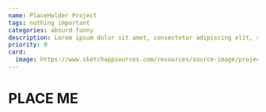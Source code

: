 ```yaml
---
name: PlaceHolder Project
tags: nothing important
categories: absurd funny
description: Lorem ipsum dolor sit amet, consectetur adipiscing elit, sed do eiusmod tempor incididunt ut labore et dolore magna aliqua.
priority: 0
card:
  image: https://www.sketchappsources.com/resources/source-image/project-neon-groove-music-ui.png
---
```


# PLACE ME
